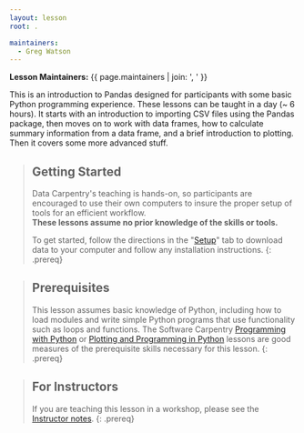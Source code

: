 ```yaml
---
layout: lesson
root: .

maintainers:
  - Greg Watson
---
```


**Lesson Maintainers:** {{ page.maintainers | join: ', ' }}

This is an introduction to Pandas designed for participants with some basic Python programming experience. These lessons can be taught in a day (~ 6 hours). It starts with 
an introduction to importing CSV files using the Pandas package, then moves on to work with data frames, how to calculate summary information from a data frame, and a brief 
introduction to plotting. Then it covers some more advanced stuff.

> ## Getting Started
>
> Data Carpentry's teaching is hands-on, so participants are encouraged to use
> their own computers to insure the proper setup of tools for an efficient 
> workflow. <br>**These lessons assume no prior knowledge of the skills or tools.**
>
> To get started, follow the directions in the "[Setup](setup/)" tab to 
> download data to your computer and follow any installation instructions.
{: .prereq}

> ## Prerequisites
>
> This lesson assumes basic knowledge of Python, including how to load modules and write simple Python programs that use functionality such as loops and functions. The
> Software Carpentry [Programming with Python](http://swcarpentry.github.io/python-novice-inflammation/) or 
> [Plotting and Programming in Python](https://ornl-training.github.io/python-novice-gapminder/) lessons are good measures of the prerequisite skills necessary for this lesson.
{: .prereq}

> ## For Instructors
> If you are teaching this lesson in a workshop, please see the 
> [Instructor notes](guide/).
{: .prereq}
